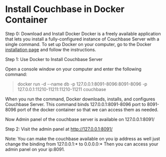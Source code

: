 # Install Couchbase in Docker Container 

Step 0: Download and Install Docker
Docker is a freely available application that lets you install a fully-configured instance of Couchbase Server with a single command. To set up Docker on your computer, go to the Docker [installation page](https://www.docker.com/get-docker) and follow the instructions.

Step 1: Use Docker to Install Couchbase Server

Open a console window on your computer and enter the following command:

> docker run -d --name db -p 127.0.0.1:8091-8096:8091-8096 -p 127.0.0.1:11210-11211:11210-11211 couchbase

When you run the command, Docker downloads, installs, and configures Couchbase Server. This command binds 127.0.0.1:8091-8096 port to 8091-8096 port of the docker container so that we can access them as needed.

Now Admin panel of the couchbase server is available on 127.0.0.1:8091/

Step 2: Visit the admin panel at http://127.0.0.1:8091/

Note: You can make the couchbase available on you ip address as well just change the binding from 127.0.0.1:* to 0.0.0.0:* Then you can access your admin panel on your ip:8091.
